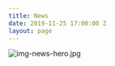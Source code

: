 ```yaml
---
title: News
date: 2019-11-25 17:00:00 Z
layout: page
---
```


![img-news-hero.jpg](/uploads/img-news-hero.jpg)